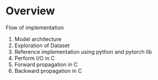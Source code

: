 # Overview

Flow of implementation

1. Model architecture
2. Exploration of Dataset
3. Reference implementation using python and pytorch lib
4. Perform I/O in C
5. Forward propagation in C
6. Backward propagation in C